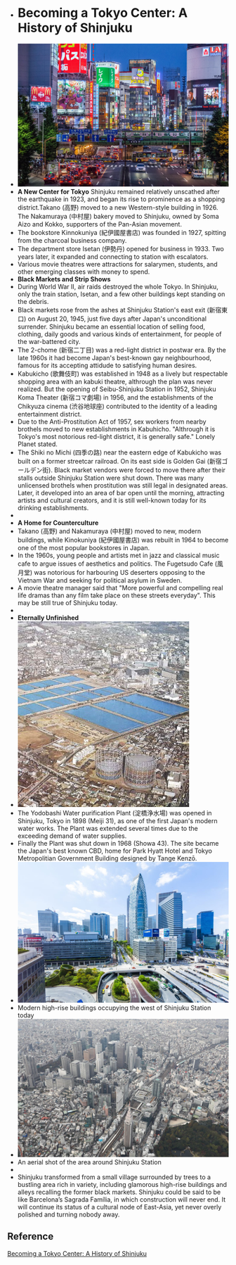 - # Becoming a Tokyo Center: A History of Shinjuku
- ![Shinjuku+City_1678881245686_0_1678881510935_0.jpg](../assets/Shinjuku+City_1678881245686_0_1678881510935_0_1678882482888_0.jpg)
- **A New Center for Tokyo**
  Shinjuku remained relatively unscathed after the earthquake in 1923, and began its rise to prominence as a shopping district.Takano (高野) moved to a new Western-style building in 1926. The Nakamuraya (中村屋) bakery moved to Shinjuku, owned by Soma Aizo and Kokko, supporters of the Pan-Asian movement.
- The bookstore Kinnokuniya (紀伊國屋書店) was founded in 1927, spitting from the charcoal business company.
- The department store Isetan (伊勢丹) opened for business in 1933. Two years later, it expanded and connecting to station with escalators.
- Various movie theatres were attractions for salarymen, students, and other emerging classes with money to spend.
- **Black Markets and Strip Shows**
- During World War II, air raids destroyed the whole Tokyo. In Shinjuku, only the train station, Isetan, and a few other buildings kept standing on the debris.
- Black markets rose from the ashes at Shinjuku Station's east exit (新宿東口) on August 20, 1945, just five days after Japan's unconditional surrender. Shinjuku became an essential location of selling food, clothing, daily goods and various kinds of entertainment, for people of the war-battered city.
- The 2-chome (新宿二丁目) was a red-light district in postwar era. By the late 1960s it had become Japan's best-known gay neighbourhood, famous for its accepting attidude to satisfying human desires.
- Kabukicho (歌舞伎町) was established in 1948 as a lively but respectable shopping area with an kabuki theatre, althrough the plan was never realized. But the opening of Seibu-Shinjuku Station in 1952, Shinjuku Koma Theater (新宿コマ劇場) in 1956, and the establishments of the Chikyuza cinema (渋谷地球座) contributed to the identity of a leading entertainment district.
- Due to the Anti-Prostitution Act of 1957, sex workers from nearby brothels moved to new establishments in Kabuhicho. "Althrough it is Tokyo's most notorious red-light district, it is generally safe." Lonely Planet stated.
- The Shiki no Michi (四季の路) near the eastern edge of Kabukicho was built on a former streetcar railroad. On its east side is Golden Gai (新宿ゴールデン街). Black market vendors were forced to move there after their stalls outside Shinjuku Station were shut down. There was many unlicensed brothels when prostitution was still legal in designated areas. Later, it developed into an area of bar open until the morning, attracting artists and cultural creators, and it is still well-known today for its drinking establishments.
-
- **A Home for Counterculture**
- Takano (高野) and Nakamuraya (中村屋) moved to new, modern buildings, while Kinokuniya (紀伊國屋書店) was rebuilt in 1964 to become one of the most popular bookstores in Japan.
- In the 1960s, young people and artists met in jazz and classical music cafe to argue issues of aesthetics and politics. The Fugetsudo Cafe (風月堂) was notorious for harbouring US deserters opposing to the Vietnam War and seeking for political asylum in Sweden.
- A movie theatre manager said that "More powerful and compelling real life dramas than any film take place on these streets everyday". This may be still true of Shinjuku today.
-
- **Eternally Unfinished**
- ![yodobashi_plant_1678881307536_0.jpg](../assets/yodobashi_plant_1678881307536_0_1678882508883_0.jpg)
- The Yodobashi Water purification Plant (淀橋浄水場) was opened in Shinjuku, Tokyo in 1898 (Meiji 31), as one of the first Japan's modern water works. The Plant was extended several times due to the exceeding demand of water supplies.
- Finally the Plant was shut down in 1968 (Showa 43).
  The site became the Japan's best known CBD, home for Park Hyatt Hotel and Tokyo Metropolitian Government Building designed by Tange Kenzō.
- ![today_shinjuku_1678881324552_0.jpg](../assets/today_shinjuku_1678881324552_0_1678882524217_0.jpg)
- Modern high-rise buildings occupying the west of Shinjuku Station today
- ![today_shinjuku2_1678881329668_0.jpg](../assets/today_shinjuku2_1678881329668_0_1678882519876_0.jpg)
- An aerial shot of the area around Shinjuku Station
-
- Shinjuku transformed from a small village surrounded by trees to a bustling  area rich in variety, including glamorous high-rise buildings and alleys recalling the former black markets.
  Shinjuku could be said to be like Barcelona’s Sagrada Família, in which construction will never end. It will continue its status of a cultural node of East-Asia, yet never overly polished and turning nobody away.
## Reference
[Becoming a Tokyo Center: A History of Shinjuku](https://www.nippon.com/en/japan-topics/g00800/becoming-a-tokyo-center-a-history-of-shinjuku.html?fbclid=IwAR2qaG6IMaYijJPpCL0_WX4hhSHtmNlA0mX7-FTnUkf9w0SLMtpGoQgApI4)